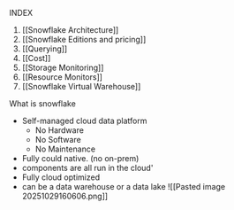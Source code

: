INDEX
1. [[Snowflake Architecture]]
2. [[Snowflake Editions and pricing]]
3. [[Querying]]
4. [[Cost]]
5. [[Storage Monitoring]]
6. [[Resource Monitors]]
7. [[Snowflake Virtual Warehouse]]

What is snowflake
- Self-managed cloud data platform
	- No Hardware
	- No Software
	- No Maintenance
- Fully could native.  (no on-prem)
- components are all run in the cloud'
- Fully cloud optimized
- can be a data warehouse or a data lake
![[Pasted image 20251029160606.png]]